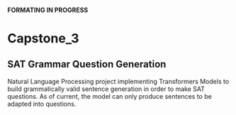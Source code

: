 #### FORMATING IN PROGRESS

# Capstone_3

## SAT Grammar Question Generation
Natural Language Processing project implementing Transformers Models to build grammatically valid sentence generation in order to make SAT questions. As of current, the model can only produce sentences to be adapted into questions.
